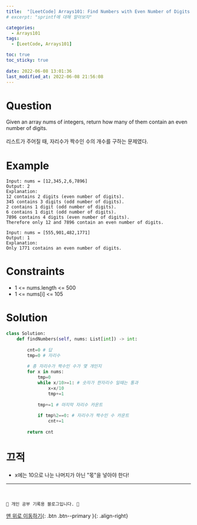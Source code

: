 ```yaml
---
title:  "[LeetCode] Arrays101: Find Numbers with Even Number of Digits "
# excerpt: "sprintf에 대해 알아보자"

categories:
  - Arrays101
tags:
  - [LeetCode, Arrays101]

toc: true
toc_sticky: true
 
date: 2022-06-08 13:01:36
last_modified_at: 2022-06-08 21:56:08
---
```


# Question
Given an array nums of integers, return how many of them contain an even number of digits.<br><br>
리스트가 주어질 때, 자리수가 짝수인 수의 개수를 구하는 문제였다.

# Example
```
Input: nums = [12,345,2,6,7896]
Output: 2
Explanation: 
12 contains 2 digits (even number of digits). 
345 contains 3 digits (odd number of digits). 
2 contains 1 digit (odd number of digits). 
6 contains 1 digit (odd number of digits). 
7896 contains 4 digits (even number of digits). 
Therefore only 12 and 7896 contain an even number of digits.
```
```
Input: nums = [555,901,482,1771]
Output: 1 
Explanation: 
Only 1771 contains an even number of digits.
```

# Constraints
- 1 <= nums.length <= 500
- 1 <= nums[i] <= 105
# Solution
```py   
class Solution:
    def findNumbers(self, nums: List[int]) -> int:
        
        cnt=0 # 답
        tmp=0 # 자리수
        
        # 총 자리수가 짝수인 수가 몇 개인지
        for x in nums:
            tmp=0
            while x/10>=1: # 숫자가 한자리수 일때는 통과
                x=x/10
                tmp+=1
                
            tmp+=1 # 마지막 자리수 카운트
            
            if tmp%2==0: # 자리수가 짝수인 수 카운트
                cnt+=1
                
        return cnt
```

# 끄적
- x에는 10으로 나눈 나머지가 아닌 "몫"을 넣아야 한다!


***
<br>

    💛 개인 공부 기록용 블로그입니다. 👻

[맨 위로 이동하기](#){: .btn .btn--primary }{: .align-right}